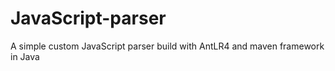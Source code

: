 # JavaScript-parser
A simple custom JavaScript parser build with AntLR4 and maven framework in Java
